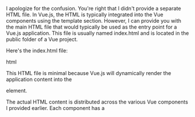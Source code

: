 I apologize for the confusion. You're right that I didn't provide a separate HTML file. In Vue.js, the HTML is typically integrated into the Vue components using the template section. However, I can provide you with the main HTML file that would typically be used as the entry point for a Vue.js application. This file is usually named index.html and is located in the public folder of a Vue project.

Here's the index.html file:

html
<!DOCTYPE html>
<html lang="en">
  <head>
    <meta charset="UTF-8" />
    <meta name="viewport" content="width=device-width, initial-scale=1.0" />
    <title>Pulse Configurator</title>
  </head>
  <body>
    <div id="app"></div>
    <script type="module" src="/src/main.js"></script>
  </body>
</html>


This HTML file is minimal because Vue.js will dynamically render the application content into the <div id="app"></div> element.

The actual HTML content is distributed across the various Vue components I provided earlier. Each component has a <template> section that contains the HTML for that component. For example, in the App.vue file:

vue
<template>
  <div id="app">
    <h1>Pulse configurator</h1>
    <PulseConfigurator />
  </div>
</template>


And in the PulseConfigurator.vue file:

vue
<template>
  <div class="pulse-configurator">
    <div class="tabs">
      <button @click="activeTab = 'workflowMaster'" :class="{ active: activeTab === 'workflowMaster' }">Workflow master</button>
      <button @click="activeTab = 'keyNameMapping'" :class="{ active: activeTab === 'keyNameMapping' }">Key name mapping</button>
      <button @click="activeTab = 'volumeMatrix'" :class="{ active: activeTab === 'volumeMatrix' }">Volume matrix</button>
    </div>

    <WorkflowMaster v-if="activeTab === 'workflowMaster'" />
    <KeyNameMapping v-if="activeTab === 'keyNameMapping'" />
    <VolumeMatrix v-if="activeTab === 'volumeMatrix'" />
  </div>
</template>


These template sections in each Vue component file effectively contain the HTML structure of your application. Vue.js compiles these templates and renders them into the main index.html file at runtime.

If you need a full HTML representation of the entire application structure, you would need to combine all the <template> sections from each component, nesting them appropriately. However, this is not typically how Vue.js applications are structured or developed, as the component-based approach allows for better organization and reusability of code.
